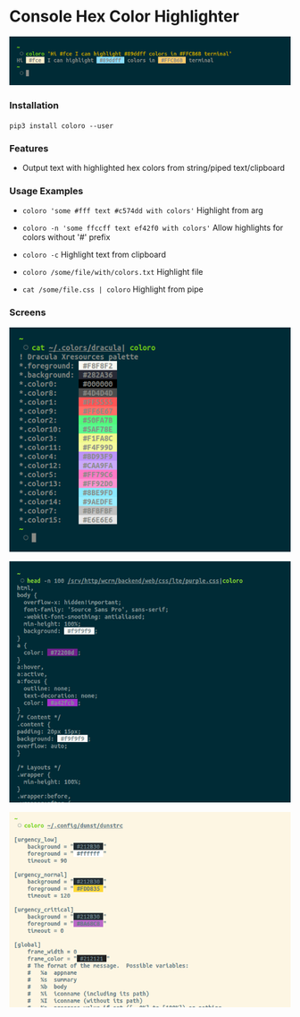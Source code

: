Console Hex Color Highlighter
==================

![Screen1](./img/cli1.png)

### Installation

`pip3 install coloro --user`


### Features

 - Output text with highlighted hex colors from string/piped text/clipboard

### Usage Examples

  - `coloro 'some #fff text #c574dd with colors'` Highlight from arg
  
  - `coloro -n 'some ffccff text ef42f0 with colors'` Allow highlights for colors without '#' prefix

  - `coloro -c`  Highlight text from clipboard

  - `coloro /some/file/with/colors.txt` Highlight file

  - `cat /some/file.css | coloro` Highlight from pipe

### Screens



![Screen2](./img/cli2.png)

![Screen3](./img/cli4.png)

![Screen4](./img/cli3.png)
